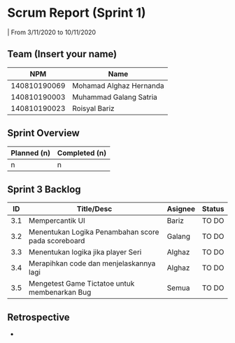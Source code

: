 # Scrum Report (Sprint 1)
| From 3/11/2020 to 10/11/2020

## Team (Insert your name)
| NPM           | Name                      |
| ------------- |---------------------------|              
| 140810190069  | Mohamad Alghaz Hernanda   |
| 140810190003  | Muhammad Galang Satria    |
| 140810190023  | Roisyal Bariz             |

## Sprint Overview
| Planned (n)   | Completed (n) |
| ------------- |-------------- |
| n             | n             |

## Sprint 3 Backlog

| ID  | Title/Desc | Asignee | Status |
| --- | ---------- | ------- | ------ |
| 3.1 | Mempercantik UI | Bariz | TO DO | 
| 3.2 | Menentukan Logika Penambahan score pada scoreboard | Galang | TO DO | 
| 3.3 | Menentukan logika jika player Seri | Alghaz | TO DO | 
| 3.4 | Merapihkan code dan menjelaskannya lagi | Alghaz | TO DO | 
| 3.5 | Mengetest Game Tictatoe untuk membenarkan Bug | Semua | TO DO | 


## Retrospective 

-

